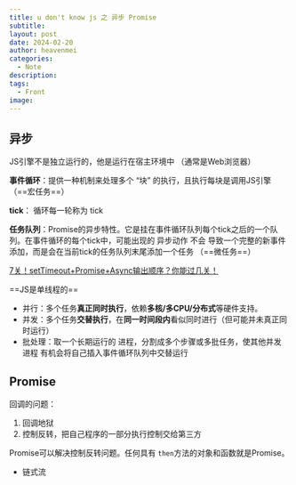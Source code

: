 ```yaml
---
title: u don't know js 之 异步 Promise
subtitle: 
layout: post
date: 2024-02-20
author: heavenmei
categories:
  - Note
description: 
tags:
  - Front
image:
---
```

## 异步


JS引擎不是独立运行的，他是运行在宿主环境中 （通常是Web浏览器）

**事件循环**：提供一种机制来处理多个 “块” 的执行，且执行每块是调用JS引擎 （==宏任务==）

**tick**： 循环每一轮称为 tick

**任务队列**：Promise的异步特性。它是挂在事件循环队列每个tick之后的一个队列。在事件循环的每个tick中，可能出现的 异步动作 不会 导致一个完整的新事件添加，而是会在当前tick的任务队列末尾添加一个任务 （==微任务==）

[7关！setTimeout+Promise+Async输出顺序？你能过几关！](https://security.feishu.cn/link/safety?target=http%3A%2F%2Fmp.weixin.qq.com%2Fs%3F__biz%3DMzg2NjY2NTcyNg%3D%3D%26mid%3D2247483940%26idx%3D1%26sn%3D7a97101836c2b697a270bd84707d441f%26chksm%3Dce4617b5f9319ea3e65092ef4a8b977c85cb0c589f89f49cf626df961de0900c2510297f0af9%26scene%3D21%23wechat_redirect&scene=ccm&logParams=%7B%22location%22%3A%22ccm_drive%22%7D&lang=zh-CN)




==JS是单线程的==
- 并行：多个任务**真正同时执行**，依赖**多核/多CPU/分布式**等硬件支持。
- 并发：多个任务**交替执行**，在**同一时间段内**看似同时进行（但可能并未真正同时运行）
- 批处理：取一个长期运行的 进程，分割成多个步骤或多批任务，使其他并发 进程 有机会将自己插入事件循环队列中交替运行



## Promise

回调的问题：

1. 回调地狱
2. 控制反转，把自己程序的一部分执行控制交给第三方

Promise可以解决控制反转问题。任何具有 `then`方法的对象和函数就是Promise。
- 链式流


